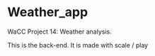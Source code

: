 # Weather_app
WaCC Project 14: Weather analysis.

This is the back-end. It is made with scale / play
